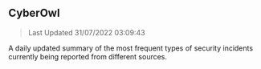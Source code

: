 ## CyberOwl 
> Last Updated 31/07/2022 03:09:43 


A daily updated summary of the most frequent types of security incidents currently being reported from different sources.

